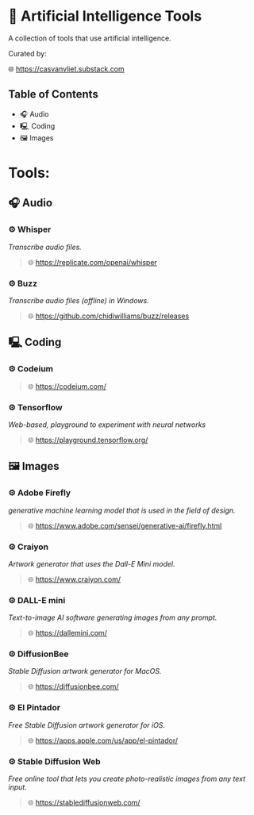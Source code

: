 # 🔧 Artificial Intelligence Tools

A collection of tools that use artificial intelligence.

Curated by:

🌐  https://casvanvliet.substack.com

## Table of Contents

- 🎧 Audio 
- 🖳 Coding
- 🖼 Images

# Tools:
## 🎧 Audio 

### ⚙️ Whisper

*Transcribe audio files.*

> 🌐 https://replicate.com/openai/whisper

### ⚙️ Buzz

*Transcribe audio files (offline) in Windows.*

> 🌐 https://github.com/chidiwilliams/buzz/releases

## 🖳 Coding

### ⚙️ Codeium

> 🌐 https://codeium.com/

### ⚙️ Tensorflow

*Web-based, playground to experiment with neural networks*

> 🌐 https://playground.tensorflow.org/

## 🖼 Images

### ⚙️ Adobe Firefly

*generative machine learning model that is used in the field of design.*

> 🌐 https://www.adobe.com/sensei/generative-ai/firefly.html

### ⚙️ Craiyon

*Artwork generator that uses the Dall-E Mini model.*

> 🌐 https://www.craiyon.com/

### ⚙️ DALL-E mini

*Text-to-image AI software generating images from any prompt.*

> 🌐 https://dallemini.com/

### ⚙️ DiffusionBee

*Stable Diffusion artwork generator for MacOS.*

> 🌐 https://diffusionbee.com/

### ⚙️ El Pintador

*Free Stable Diffusion artwork generator for iOS.*

> 🌐 https://apps.apple.com/us/app/el-pintador/

### ⚙️ Stable Diffusion Web

*Free online tool that lets you create photo-realistic images from any text input.*

> 🌐 https://stablediffusionweb.com/

